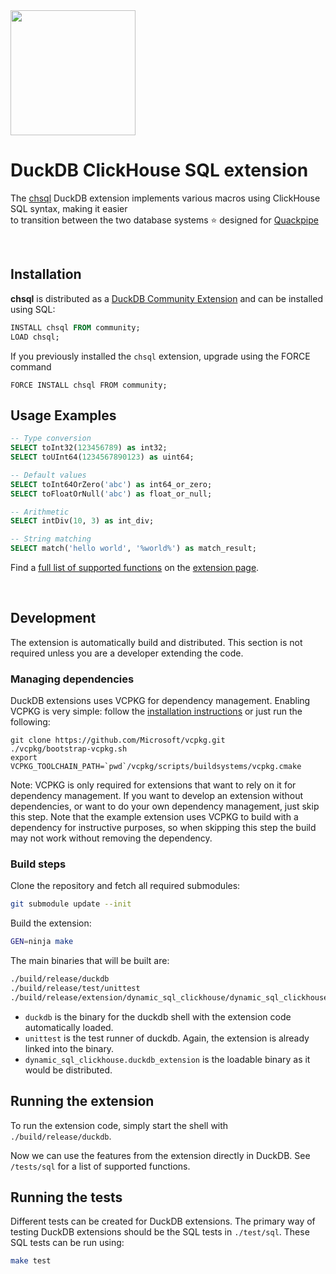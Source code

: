 <a href="https://community-extensions.duckdb.org/extensions/chsql.html" target="_blank">
<img src="https://github.com/lmangani/duckdb-extension-clickhouse-sql/assets/1423657/144dc202-f88a-4a2b-903d-51e30be75f6a" width=200>
</a>

# DuckDB ClickHouse SQL extension

The [chsql](https://community-extensions.duckdb.org/extensions/chsql.html) DuckDB extension implements various macros using ClickHouse SQL syntax, making it easier<br>
to transition between the two database systems ⭐ designed for [Quackpipe](https://github.com/metrico/quackpipe) 

<br>

## Installation

**chsql** is distributed as a [DuckDB Community Extension](https://github.com/duckdb/community-extensions) and can be installed using SQL:

```sql
INSTALL chsql FROM community;
LOAD chsql;
```

If you previously installed the `chsql` extension, upgrade using the FORCE command
```
FORCE INSTALL chsql FROM community;
```


## Usage Examples
```sql
-- Type conversion
SELECT toInt32(123456789) as int32;
SELECT toUInt64(1234567890123) as uint64;

-- Default values
SELECT toInt64OrZero('abc') as int64_or_zero;
SELECT toFloatOrNull('abc') as float_or_null;

-- Arithmetic
SELECT intDiv(10, 3) as int_div;

-- String matching
SELECT match('hello world', '%world%') as match_result;
```

Find a [full list of supported functions](https://community-extensions.duckdb.org/extensions/chsql.html#added-functions) on the [extension page](https://community-extensions.duckdb.org/extensions/chsql.html). 

<br>

## Development
The extension is automatically build and distributed. This section is not required unless you are a developer extending the code.

### Managing dependencies
DuckDB extensions uses VCPKG for dependency management. Enabling VCPKG is very simple: follow the [installation instructions](https://vcpkg.io/en/getting-started) or just run the following:
```shell
git clone https://github.com/Microsoft/vcpkg.git
./vcpkg/bootstrap-vcpkg.sh
export VCPKG_TOOLCHAIN_PATH=`pwd`/vcpkg/scripts/buildsystems/vcpkg.cmake
```
Note: VCPKG is only required for extensions that want to rely on it for dependency management. If you want to develop an extension without dependencies, or want to do your own dependency management, just skip this step. Note that the example extension uses VCPKG to build with a dependency for instructive purposes, so when skipping this step the build may not work without removing the dependency.

### Build steps
Clone the repository and fetch all required submodules:
```sh
git submodule update --init
```

Build the extension:
```sh
GEN=ninja make
```
The main binaries that will be built are:
```sh
./build/release/duckdb
./build/release/test/unittest
./build/release/extension/dynamic_sql_clickhouse/dynamic_sql_clickhouse.duckdb_extension
```
- `duckdb` is the binary for the duckdb shell with the extension code automatically loaded.
- `unittest` is the test runner of duckdb. Again, the extension is already linked into the binary.
- `dynamic_sql_clickhouse.duckdb_extension` is the loadable binary as it would be distributed.

## Running the extension
To run the extension code, simply start the shell with `./build/release/duckdb`.

Now we can use the features from the extension directly in DuckDB. See `/tests/sql` for a list of supported functions.

## Running the tests
Different tests can be created for DuckDB extensions. The primary way of testing DuckDB extensions should be the SQL tests in `./test/sql`. These SQL tests can be run using:
```sh
make test
```

<!--
### Installing the deployed binaries
To install your extension binaries from S3, you will need to do two things. Firstly, DuckDB should be launched with the
`allow_unsigned_extensions` option set to true. How to set this will depend on the client you're using. Some examples:

CLI:
```shell
duckdb -unsigned
```

Python:
```python
con = duckdb.connect(':memory:', config={'allow_unsigned_extensions' : 'true'})
```

NodeJS:
```js
db = new duckdb.Database(':memory:', {"allow_unsigned_extensions": "true"});
```

Secondly, you will need to set the repository endpoint in DuckDB to the HTTP url of your bucket + version of the extension
you want to install. To do this run the following SQL query in DuckDB:
```sql
SET custom_extension_repository='bucket.s3.eu-west-1.amazonaws.com/<your_extension_name>/latest';
```
Note that the `/latest` path will allow you to install the latest extension version available for your current version of
DuckDB. To specify a specific version, you can pass the version instead.

After running these steps, you can install and load your extension using the regular INSTALL/LOAD commands in DuckDB:
```sql
INSTALL dynamic_sql_clickhouse
LOAD dynamic_sql_clickhouse
```

-->
